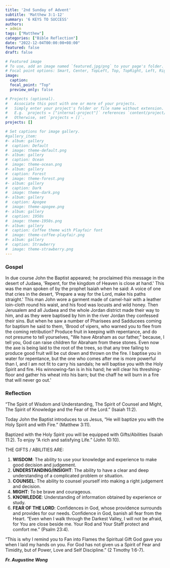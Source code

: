 ```yaml
---
title: '2nd Sunday of Advent'
subtitle: 'Matthew 3:1-12'
summary: '6 KEYS TO SUCCESS'
authors:
- admin
tags: ["Matthew"]
categories: ["Bible Reflection"]
date: "2022-12-04T00:00:00+08:00"
featured: false
draft: false

# Featured image
# To use, add an image named `featured.jpg/png` to your page's folder.
# Focal point options: Smart, Center, TopLeft, Top, TopRight, Left, Right, BottomLeft, Bottom, BottomRight
image:
  caption:
  focal_point: "Top"
  preview_only: false

# Projects (optional).
#   Associate this post with one or more of your projects.
#   Simply enter your project's folder or file name without extension.
#   E.g. `projects = ["internal-project"]` references `content/project/deep-learning/index.md`.
#   Otherwise, set `projects = []`.
projects: []

# Set captions for image gallery.
#gallery_item:
#- album: gallery
#  caption: Default
#  image: theme-default.png
#- album: gallery
#  caption: Ocean
#  image: theme-ocean.png
#- album: gallery
#  caption: Forest
#  image: theme-forest.png
#- album: gallery
#  caption: Dark
#  image: theme-dark.png
#- album: gallery
#  caption: Apogee
#  image: theme-apogee.png
#- album: gallery
#  caption: 1950s
#  image: theme-1950s.png
#- album: gallery
#  caption: Coffee theme with Playfair font
#  image: theme-coffee-playfair.png
#- album: gallery
#  caption: Strawberry
#  image: theme-strawberry.png
---
```


### Gospel
In due course John the Baptist appeared; he proclaimed this message in the desert of Judaea, 'Repent, for the kingdom of Heaven is close at hand.' This was the man spoken of by the prophet Isaiah when he said: A voice of one that cries in the desert, 'Prepare a way for the Lord, make his paths straight.'  This man John wore a garment made of camel-hair with a leather loin-cloth round his waist, and his food was locusts and wild honey. Then Jerusalem and all Judaea and the whole Jordan district made their way to him, and as they were baptised by him in the river Jordan they confessed their sins. But when he saw a number of Pharisees and Sadducees coming for baptism he said to them, 'Brood of vipers, who warned you to flee from the coming retribution? Produce fruit in keeping with repentance, and do not presume to tell yourselves, "We have Abraham as our father," because, I tell you, God can raise children for Abraham from these stones. Even now the axe is being laid to the root of the trees, so that any tree failing to produce good fruit will be cut down and thrown on the fire. I baptise you in water for repentance, but the one who comes after me is more powerful than I, and I am not fit to carry his sandals; he will baptise you with the Holy Spirit and fire. His winnowing-fan is in his hand; he will clear his threshing-floor and gather his wheat into his barn; but the chaff he will burn in a fire that will never go out.'

### Reflection
“The Spirit of Wisdom and Understanding, The Spirit of Counsel and Might, The Spirit of Knowledge and the Fear of the Lord.” (Isaiah 11:2).

Today John the Baptist introduces to us Jesus, “He will baptize you with the Holy Spirit and with Fire.” (Matthew 3:11).

Baptized with the Holy Spirit you will be equipped with Gifts/Abilities (Isaiah 11:2). To enjoy “A rich and satisfying Life.” (John 10:10).

THE GIFTS / ABILITIES ARE:
1. **WISDOM**: The ability to use your knowledge and experience to make good decision and judgement.
2. **UNDERSTANDING/INSIGHT**: The ability to have a clear and deep understanding of a complicated problem or situation.
3. **COUNSEL**: The ability to counsel yourself into making a right judgement and decision.
4. **MIGHT**: To be brave and courageous.
5. **KNOWLEDGE**: Understanding of information obtained by experience or study.
6. **FEAR OF THE LORD**: Confidences in God, whose providence surrounds and provides for our needs. Confidence in God, banish all fear from the Heart. “Even when I walk through the Darkest Valley, I will not be afraid, for You are close beside me. Your Rod and Your Staff protect and comfort me.” (Psalm 23:4).

“This is why I remind you to Fan into Flames the Spiritual Gift God gave you when I laid my hands on you. For God has not given us a Spirit of Fear and Timidity, but of Power, Love and Self Discipline.” (2 Timothy 1:6-7).


___Fr. Augustine Wong___